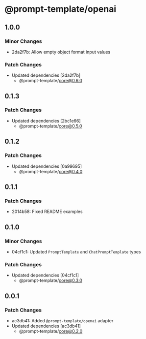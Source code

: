 # @prompt-template/openai

## 1.0.0

### Minor Changes

- 2da2f7b: Allow empty object format input values

### Patch Changes

- Updated dependencies [2da2f7b]
  - @prompt-template/core@0.6.0

## 0.1.3

### Patch Changes

- Updated dependencies [2bc1e66]
  - @prompt-template/core@0.5.0

## 0.1.2

### Patch Changes

- Updated dependencies [0a99695]
  - @prompt-template/core@0.4.0

## 0.1.1

### Patch Changes

- 2014b58: Fixed README examples

## 0.1.0

### Minor Changes

- 04cf1c1: Updated `PromptTemplate` and `ChatPromptTemplate` types

### Patch Changes

- Updated dependencies [04cf1c1]
  - @prompt-template/core@0.3.0

## 0.0.1

### Patch Changes

- ac3db41: Added `@prompt-template/openai` adapter
- Updated dependencies [ac3db41]
  - @prompt-template/core@0.2.0
